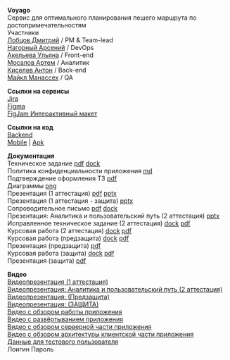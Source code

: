 **Voyago**  
Сервис для оптимального планирования пешего маршрута по достопримечательностям  
Участники  
[Лобцов Дмитрий]() / PM & Team-lead  
[Нагорный Арсений]() / DevOps  
[Акельева Ульяна]() / Front-end  
[Мосалов Артем]() / Аналитик  
[Киселев Антон]() / Back-end  
[Майкл Манассех]() / QA  
  
**Ссылки на сервисы**  
[Jira]()  
[Figma]()  
[FigJam Интерактивный макет]()  
  
**Ссылки на код**  
[Backend]()  
[Mobile]() | [Apk]()  

**Документация**  
Техническое задание [pdf]() [dock]()  
Политика конфиденциальности приложения [md]()  
Подтверждение оформления ТЗ [pdf]()  
Диаграммы [png]()  
Презентация (1 аттестация) [pdf]() [pptx]()  
Презентация (1 аттестация - защита) [pptx]()  
Сопроводительное письмо [pdf]() [dock]()  
Презентация: Аналитика и пользовательский путь (2 аттестация) [pptx]()  
Исправленное техническое задание (2 аттестация) [dock]() [pdf]()  
Курсовая работа (2 аттестация) [dock]() [pdf]()  
Курсовая работа (предзащита) [dock]() [pdf]()  
Презентация (предзащита) [pdf]()  
Курсовая работа (защита) [dock]() [pdf]()  
Презентация (защита) [pdf]()  
  
**Видео**  
[Видеопрезентация (1 аттестация)]()  
[Видеопрезентация: Аналитика и пользовательский путь (2 аттестация)]()  
[Видеопрезентация: (Предзащита)]()  
[Видеопрезентация: (ЗАЩИТА)]()  
[Видео с обзором работы приложения]()  
[Видео с развёртыванием приложения]()  
[Видео с обзором серверной части приложения]()  
[Видео с обзором архитектуры клиентской части приложения]()  
[Данные для тестового пользователя]()  
Лоигин	Пароль  
  

